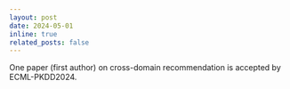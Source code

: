 ```yaml
---
layout: post
date: 2024-05-01
inline: true
related_posts: false
---
```


One paper (first author) on cross-domain recommendation is accepted by ECML-PKDD2024.
